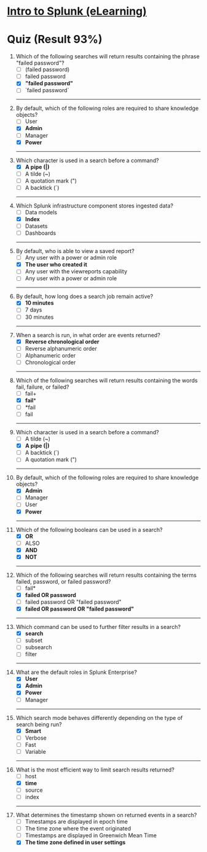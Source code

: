 # [Intro to Splunk (eLearning)](https://education.splunk.com/Saba/Web_spf/NA10P2PRD105/app/me/learningeventdetail;spf-url=common%2Fledetail%2Fcours000000000003647%3FfromAutoSuggest%3Dtrue%3Freferrer%3Dtrue%3Freferrer%3Dtrue)

# Quiz (Result 93%)

<ol>
<li>
Which of the following searches will return results containing the phrase "failed password"?

- [ ] (failed password)
- [ ] failed password
- [X] **"failed password"**
- [ ] \`failed password`

</li>

---

<li>
By default, which of the following roles are required to share knowledge objects?

- [ ] User
- [X] **Admin**
- [ ] Manager
- [X] **Power**

</li>

---

<li>
Which character is used in a search before a command?

- [X] **A pipe (|)**
- [ ] A tilde (~)
- [ ] A quotation mark (")
- [ ] A backtick (`)

</li>

---

<li>
Which Splunk infrastructure component stores ingested data?

- [ ] Data models
- [X] **Index**
- [ ] Datasets
- [ ] Dashboards

</li>

---

<li>
By default, who is able to view a saved report?

- [ ] Any user with a power or admin role
- [X] **The user who created it**
- [ ] Any user with the viewreports capability
- [ ] Any user with a power or admin role

</li>

---

<li>
By default, how long does a search job remain active?

- [X] **10 minutes**
- [ ] 7 days
- [ ] 30 minutes

</li>

---

<li>
When a search is run, in what order are events returned?

- [X] **Reverse chronological order**
- [ ] Reverse alphanumeric order
- [ ] Alphanumeric order
- [ ] Chronological order

</li>

---

<li>
Which of the following searches will return results containing the words fail, failure, or failed?

- [ ] fail+
- [X] **fail***
- [ ] *fail
- [ ] fail

</li>

---

<li>
Which character is used in a search before a command?

- [ ] A tilde (~)
- [X] **A pipe (|)**
- [ ] A backtick (`)
- [ ] A quotation mark (")

</li>

---

<li>
By default, which of the following roles are required to share knowledge objects?

- [X] **Admin**
- [ ] Manager
- [ ] User
- [X] **Power**

</li>

---

<li>
Which of the following booleans can be used in a search?

- [X] **OR**
- [ ] ALSO
- [X] **AND**
- [X] **NOT**

</li>

---

<li>
Which of the following searches will return results containing the terms failed, password, or failed password?

- [ ] fail*
- [X] **failed OR password**
- [ ] failed password OR "failed password"
- [X] **failed OR password OR "failed password"**

</li>

---

<li>
Which command can be used to further filter results in a search?

- [X] **search**
- [ ] subset
- [ ] subsearch
- [ ] filter

</li>

---

<li>
What are the default roles in Splunk Enterprise?

- [X] **User**
- [X] **Admin**
- [X] **Power**
- [ ] Manager

</li>

---

<li>
Which search mode behaves differently depending on the type of search being run?

- [X] **Smart**
- [ ] Verbose
- [ ] Fast
- [ ] Variable

</li>

---

<li>
What is the most efficient way to limit search results returned?

- [ ] host
- [X] **time**
- [ ] source
- [ ] index

</li>

---

<li>
What determines the timestamp shown on returned events in a search?

- [ ] Timestamps are displayed in epoch time
- [ ] The time zone where the event originated
- [ ] Timestamps are displayed in Greenwich Mean Time
- [X] **The time zone defined in user settings**

</li>
</ol>